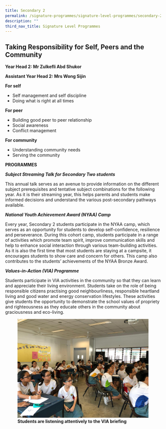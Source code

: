 ```yaml
---
title: Secondary 2
permalink: /signature-programmes/signature-level-programmes/secondary-2/
description: ""
third_nav_title: Signature Level Programmes
---
```


## Taking Responsibility for Self, Peers and the Community


**Year Head 2: 
Mr Zulkefli Abd Shukor** 

  

**Assistant Year Head 2: Mrs Wong Sijin**


**For self**

*   Self management and self discipline
*   Doing what is right at all times

  

**For peer**

*   Building good peer to peer relationship
*   Social awareness
*   Conflict management

  

**For community**

*   Understanding community needs
*   Serving the community

  

  

**PROGRAMMES**

 
**_Subject Streaming Talk for Secondary Two students_**

  

This annual talk serves as an avenue to provide information on the different subject prerequisites and tentative subject combinations for the following year. As it is their streaming year, this helps parents and students make informed decisions and understand the various post-secondary pathways available.

  

  

**_National Youth Achievement Award (NYAA) Camp_**

  

Every year, Secondary 2 students participate in the NYAA camp, which serves as an opportunity for students to develop self-confidence, resilience and perseverance. During this cohort camp, students participate in a range of activities which promote team spirit, improve communication skills and help to enhance social interaction through various team-building activities. As it is also the first time that most students are staying at a campsite, it encourages students to show care and concern for others. This camp also contributes to the students’ achievements of the NYAA Bronze Award.

  

  

**_Values-in-Action (VIA) Programme_**

  

Students participate in VIA activities in the community so that they can learn and appreciate their living environment. Students take on the role of being responsible citizens practising good neighbourliness, responsible heartland living and good water and energy conservation lifestyles. These activities give students the opportunity to demonstrate the school values of propriety and righteousness as they educate others in the community about graciousness and eco-living.

<figure>
<img src="/images/Signature%20Programmes/Signature%20Level%20Programmes/Sec%202/VIA%20Learning%20Briefing.jpg">
<figcaption> <strong> Students are listening attentively to the VIA briefing</strong> </figcaption>
</figure>
